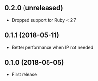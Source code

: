 ## 0.2.0 (unreleased)

- Dropped support for Ruby < 2.7

## 0.1.1 (2018-05-11)

- Better performance when IP not needed

## 0.1.0 (2018-05-05)

- First release
